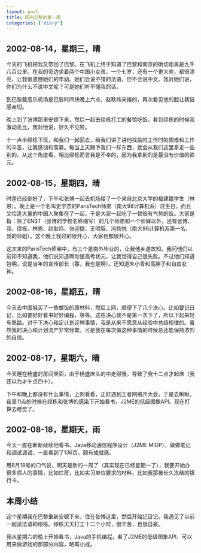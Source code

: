 ```yaml
---
layout: post
title: 回到巴黎的第一周
categories: ['diary']
---
```



2002-08-14，星期三，晴
---------------------

今天的飞机把我又带回了巴黎。在飞机上终于知道了巴黎和南京的确切距离是九千八百公里。在我的旁边坐着两个中国小女孩，一个七岁，还有一个更大些，都很漂亮，让我很遗憾她们的年幼。她们会说不错的法语，但不会说中文。我对她们说，你们为什么不说中文呢？可是她们听不懂我的话。

到巴黎戴高乐机场是巴黎时间快晚上六点，赵耿炜来接的，再次看见他的脸让我倍感亲切。

晚上到了张博那里安顿下来，然后一起去缪栋打工的餐馆吃饭。看到缪栋的时候我激动无比，我对他说，好久不见啦。

十一点半缪栋下班，和我们一起回去，给我们讲了讲他找临时工作时的困难和工作的辛苦，让我感动和羡慕。每当上天赐予我们一样东西，就会从我们这里拿走一些别的。从这个角度看，相比缪栋而言我是不幸的，因为我拿到的是最没有价值的欧元。


2002-08-15，星期四，晴
---------------------

时差已经倒好了，下午和张博一起去机场接了一个来自北京大学的福建籍学生（林恩）。晚上是一个名叫史宇杰的ParisTech师弟（南大98计算机系）过生日，而且又恰逢大量的中国人聚集在了一起，于是大家一起吃了一顿很有气势的饭。大家是指：除了ENST（张博的学校名称缩写）的几个师弟和一个师妹以外，还有张博、我、缪栋、林恩、赵耿炜、张迎捷、王明智、冯扬悦（南大96计算机系第一名，我的师姐）。这个晚上我过的很开心，大家也都很开心。

这次来的ParisTech师弟中，有三个是南外毕业的，让我他乡遇故知。我问他们以前知不知道我，他们说知道啊你是高考状元，让我觉得自己很失败。不过他们知道包明，说是当年的宣传部长（靠，我也是啊）。还知道朱小青和高胖子和自由女神。


2002-08-16，星期五，晴
---------------------

今天去中国城买了一些做饭的原材料，然后上网，顺便下了几个决心。比如要记日记，比如要好好看书好好编程，等等。这些决心我不是第一次下了，所以下起来轻车熟路。对于下决心和定计划这种事情，我是从来不愿意从经验中总结规律的。虽然我的决心和计划流产非常频繁，可是我在每次做这种事情的时候总还能保持浓烈的自信。


2002-08-17，星期六，晴
---------------------

今天睡在杨盛的房间里面，由于杨盛床头的中走得慢，导致了我十二点才起床（我还以为才十点四十）。

下午和晚上都没有什么事情，上网看看，正好遇到王者网络开大会，于是去瞅瞅。夜里11点的时候在缪栋和张博的感染下开始看书，J2ME的低级图像API。现在打算去睡觉了。


2002-08-18，星期天，雨
---------------------

今天一直在断断续续地看书，Java移动通信程序设计（J2ME MIDP），做做笔记和调试调试，一直看到了136页，颇有成就感。

用8月18号的口气说，明天是新的一周了（其实现在已经星期一了），我要开始办很多烦人的事情，比如住房，比如实习单位要求的材料，比如我那被长久冻结的银行卡。


本周小结
--------

这个星期我在巴黎重新安顿下来，住在张博这里，然后开始记日记。我遇见了以前一起读法语的缪栋。缪栋天天打工十二个小时，很辛苦，也很自豪。

我从星期六的晚上开始看书，Java的手机编程，看了J2ME的低级图象API，可以用来做游戏的那部分内容，略有小成。


